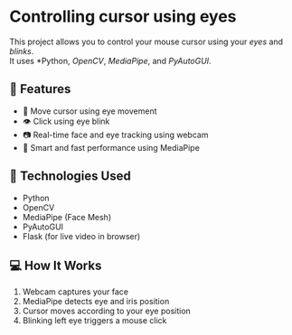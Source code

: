 # Controlling cursor using eyes

This project allows you to control your mouse cursor using your *eyes* and *blinks*.  
It uses *Python, *OpenCV*, *MediaPipe*, and *PyAutoGUI*.

## 🔧 Features

- 👀 Move cursor using eye movement  
- 👁 Click using eye blink  
- 📷 Real-time face and eye tracking using webcam  
- 🧠 Smart and fast performance using MediaPipe

## 🧪 Technologies Used

- Python  
- OpenCV  
- MediaPipe (Face Mesh)  
- PyAutoGUI  
- Flask (for live video in browser)

## 💻 How It Works

1. Webcam captures your face  
2. MediaPipe detects eye and iris position  
3. Cursor moves according to your eye position  
4. Blinking left eye triggers a mouse click
